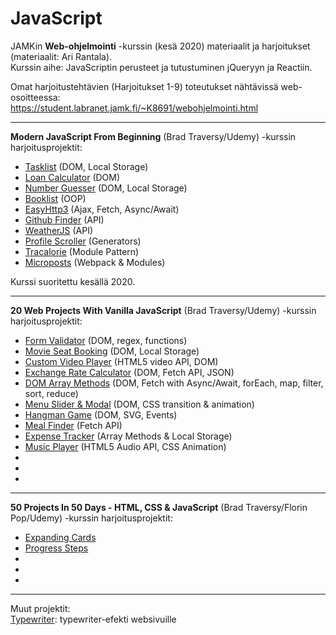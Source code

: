 # JavaScript

JAMKin **Web-ohjelmointi** -kurssin (kesä 2020) materiaalit ja harjoitukset (materiaalit: Ari Rantala).  
Kurssin aihe: JavaScriptin perusteet ja tutustuminen jQueryyn ja Reactiin.  
  
Omat harjoitustehtävien (Harjoitukset 1-9) toteutukset nähtävissä web-osoitteessa:  
https://student.labranet.jamk.fi/~K8691/webohjelmointi.html  

- - - - - - -  
  
**Modern JavaScript From Beginning** (Brad Traversy/Udemy) -kurssin harjoitusprojektit:  
- [Tasklist](../master/tasklist) (DOM, Local Storage)  
- [Loan Calculator](../master/loancalculator) (DOM)  
- [Number Guesser](../master/numberguesser) (DOM, Local Storage)  
- [Booklist](../master/booklist) (OOP)  
- [EasyHttp3](../master/ajax/async_await/easyhttp3) (Ajax, Fetch, Async/Await)   
- [Github Finder](../master/githubfinder) (API)    
- [WeatherJS](../master/weatherjs) (API)  
- [Profile Scroller](../master/profilescroller) (Generators)  
- [Tracalorie](../master/tracalorie) (Module Pattern)  
- [Microposts](../master/microposts) (Webpack & Modules)  
  
Kurssi suoritettu kesällä 2020.  
  
- - - - -  

**20 Web Projects With Vanilla JavaScript** (Brad Traversy/Udemy) -kurssin harjoitusprojektit:
- [Form Validator](../master/form-validator) (DOM, regex, functions)  
- [Movie Seat Booking](../master/movie-seat-booking) (DOM, Local Storage)  
- [Custom Video Player](../master/custom-video-player) (HTML5 video API, DOM)  
- [Exchange Rate Calculator](../master/exchange-rate) (DOM, Fetch API, JSON)  
- [DOM Array Methods](../master/dom-array-methods) (DOM, Fetch with Async/Await, forEach, map, filter, sort, reduce)  
- [Menu Slider & Modal](../master/modal-menu-slider) (DOM, CSS transition & animation)  
- [Hangman Game](../master/hangman) (DOM, SVG, Events)  
- [Meal Finder](../master/meal-finder) (Fetch API)  
- [Expense Tracker](../master/expense-tracker) (Array Methods & Local Storage)   
- [Music Player](../master/music-player) (HTML5 Audio API, CSS Animation)  
-  
-  
-  
  
- - - - -  

**50 Projects In 50 Days - HTML, CSS & JavaScript** (Brad Traversy/Florin Pop/Udemy) -kurssin harjoitusprojektit:
- [Expanding Cards](../master/expanding-cards) 
- [Progress Steps](../master/progress-steps)  
-  
-  
-  
  
- - - - -  
  
Muut projektit:  
[Typewriter](../master/typewriter): typewriter-efekti websivuille   
